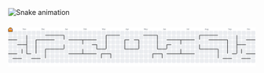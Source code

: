 <img src="https://raw.githubusercontent.com/Paduka-Suryan/Paduka-Suryan/output/snake.svg" alt="Snake animation" />

###

<picture>
  <source media="(prefers-color-scheme: dark)" srcset="https://raw.githubusercontent.com/Paduka-Suryan/Paduka-Suryan/output/pacman-contribution-graph-dark.svg">
  <source media="(prefers-color-scheme: light)" srcset="https://raw.githubusercontent.com/Paduka-Suryan/Paduka-Suryan/output/pacman-contribution-graph.svg">
  <img alt="pacman contribution graph" src="https://raw.githubusercontent.com/Paduka-Suryan/Paduka-Suryan/output/pacman-contribution-graph.svg">
</picture>

###
